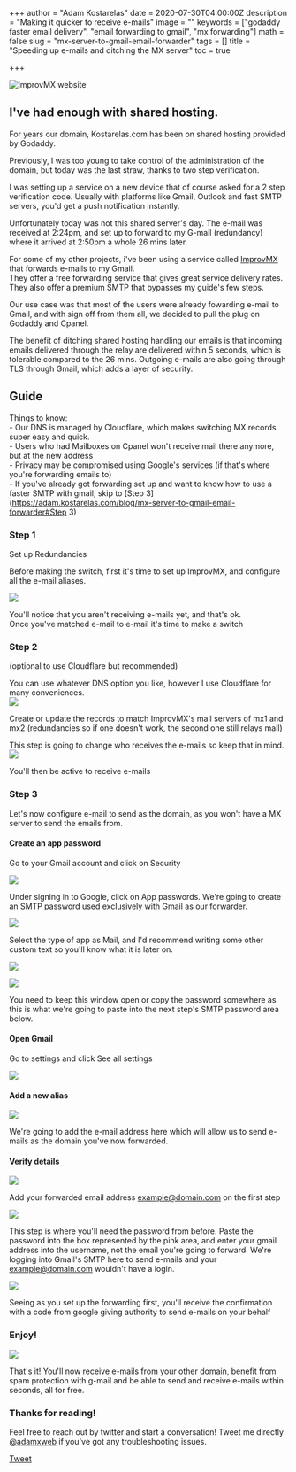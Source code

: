 +++
author = "Adam Kostarelas"
date = 2020-07-30T04:00:00Z
description = "Making it quicker to receive e-mails"
image = ""
keywords = ["godaddy faster email delivery", "email forwarding to gmail", "mx forwarding"]
math = false
slug = "mx-server-to-gmail-email-forwarder"
tags = []
title = "Speeding up e-mails and ditching the MX server"
toc = true

+++

![ImprovMX website](/uploads/screen-shot-2020-07-30-at-5-03-26-pm.png "ImprovMX")

## I've had enough with shared hosting.

For years our domain, Kostarelas.com has been on shared hosting provided by Godaddy.

Previously, I was too young to take control of the administration of the domain, but today was the last straw, thanks to two step verification.

I was setting up a service on a new device that of course asked for a 2 step verification code. Usually with platforms like Gmail, Outlook and fast SMTP servers, you'd get a push notification instantly.

Unfortunately today was not this shared server's day. The e-mail was received at 2:24pm, and set up to forward to my G-mail (redundancy) where it arrived at 2:50pm a whole 26 mins later.

For some of my other projects, i've been using a service called [ImprovMX](improvmx.com "ImprovMX Website") that forwards e-mails to my Gmail.  
They offer a free forwarding service that gives great service delivery rates. They also offer a premium SMTP that bypasses my guide's few steps.

Our use case was that most of the users were already fowarding e-mail to Gmail, and with sign off from them all, we decided to pull the plug on Godaddy and Cpanel.

The benefit of ditching shared hosting handling our emails is that incoming emails delivered through the relay are delivered within 5 seconds, which is tolerable compared to the 26 mins. Outgoing e-mails are also going through TLS through Gmail, which adds a layer of security.

## Guide

Things to know:  
\- Our DNS is managed by Cloudflare, which makes switching MX records super easy and quick.  
\- Users who had Mailboxes on Cpanel won't receive mail there anymore, but at the new address  
\- Privacy may be compromised using Google's services (if that's where you're forwarding emails to)  
\- If you've already got forwarding set up and want to know how to use a faster SMTP with gmail, skip to [Step 3](https://adam.kostarelas.com/blog/mx-server-to-gmail-email-forwarder#Step 3)

### Step 1

Set up Redundancies

Before making the switch, first it's time to set up ImprovMX, and configure all the e-mail aliases.

![](/uploads/screen-shot-2020-07-30-at-5-09-32-pm.png)

You'll notice that you aren't receiving e-mails yet, and that's ok.  
Once you've matched e-mail to e-mail it's time to make a switch

### Step 2

(optional to use Cloudflare but recommended)

You can use whatever DNS option you like, however I use Cloudflare for many conveniences.  
![](/uploads/screen-shot-2020-07-30-at-5-40-00-pm.png)

Create or update the records to match ImprovMX's mail servers of mx1 and mx2 (redundancies so if one doesn't work, the second one still relays mail)

This step is going to change who receives the e-mails so keep that in mind.![](/uploads/screen-shot-2020-07-30-at-5-38-17-pm.png)

You'll then be active to receive e-mails

### Step 3

Let's now configure e-mail to send as the domain, as you won't have a MX server to send the emails from.

#### Create an app password

Go to your Gmail account and click on Security

![](/uploads/screen-shot-2020-07-30-at-4-42-27-pm.png)

Under signing in to Google, click on App passwords. We're going to create an SMTP password used exclusively with Gmail as our forwarder.

![](/uploads/screen-shot-2020-07-30-at-4-42-49-pm.png)

Select the type of app as Mail, and I'd recommend writing some other custom text so you'll know what it is later on.

![](/uploads/screen-shot-2020-07-30-at-4-37-43-pm.png)

![](/uploads/screen-shot-2020-07-30-at-4-42-16-pm.png)

You need to keep this window open or copy the password somewhere as this is what we're going to paste into the next step's SMTP password area below.

#### Open Gmail

Go to settings and click See all settings

![](/uploads/screen-shot-2020-07-30-at-4-40-31-pm.png)

#### Add a new alias

![](/uploads/screen-shot-2020-07-30-at-4-40-44-pm.png)

We're going to add the e-mail address here which will allow us to send e-mails as the domain you've now forwarded.

#### Verify details

![](/uploads/screen-shot-2020-07-30-at-4-41-10-pm.png)

Add your forwarded email address <example@domain.com> on the first step

![](/uploads/screen-shot-2020-07-30-at-4-41-26-pm.png)

This step is where you'll need the password from before. Paste the password into the box represented by the pink area, and enter your gmail address into the username, not the email you're going to forward. We're logging into Gmail's SMTP here to send e-mails and your <example@domain.com> wouldn't have a login.

![](/uploads/screen-shot-2020-07-30-at-4-38-53-pm.png)

Seeing as you set up the forwarding first, you'll receive the confirmation with a code from google giving authority to send e-mails on your behalf

### Enjoy!

![](/uploads/screen-shot-2020-07-30-at-4-42-04-pm.png)

That's it! You'll now receive e-mails from your other domain, benefit from spam protection with g-mail and be able to send and receive e-mails within seconds, all for free.

### Thanks for reading!

Feel free to reach out by twitter and start a conversation! Tweet me directly [@adamxweb](https://twitter.com/intent/tweet?screen_name=adamxweb&ref_src=twsrc%5Etfw "twitter") if you've got any troubleshooting issues.

<a href="https://twitter.com/share?ref_src=twsrc%5Etfw" class="twitter-share-button" data-show-count="false">Tweet</a><script async src="https://platform.twitter.com/widgets.js" charset="utf-8"></script>